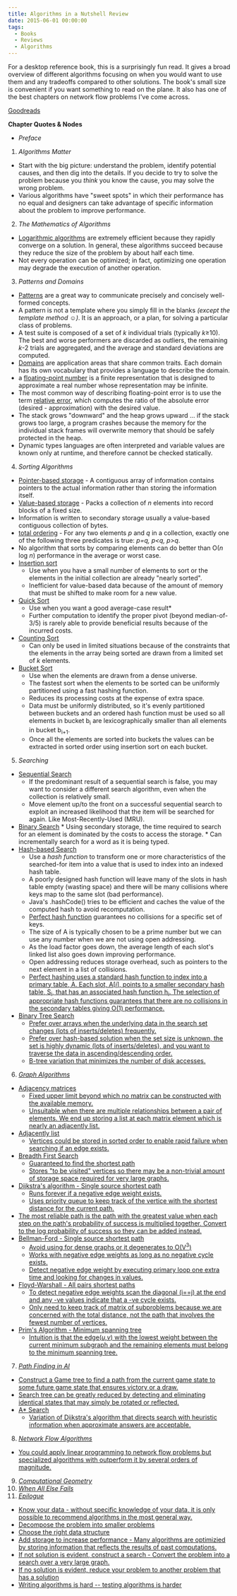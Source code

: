 ```yaml
---
title: Algorithms in a Nutshell Review
date: 2015-06-01 00:00:00
tags:
  - Books
  - Reviews
  - Algorithms
---
```

For a desktop reference book, this is a surprisingly fun read.  It gives a broad overview of different algorithms focusing on when you would want to use them and any tradeoffs compared to other solutions.  The book's small size is convenient if you want something to read on the plane.  It also has one of the best chapters on network flow problems I've come across.

[Goodreads](https://www.goodreads.com/book/show/4229486-algorithms-in-a-nutshell?utm_medium=api&amp;utm_source=blog_book)

**Chapter Quotes & Nodes**
* *Preface*
1. *Algorithms Matter*
  * Start with the big picture: understand the problem, identify potential causes, and then dig into the details.  If you decide to try to solve the problem because you *think* you know the cause, you may solve the wrong problem.
  * Various algorithms have "sweet spots" in which their performance has no equal and designers can take advantage of specific information about the problem to improve performance.
2. *The Mathematics of Algorithms*
  * <u>Logarithmic algorithms</u> are extremely efficient because they rapidly converge on a solution.  In general, these algorithms succeed because they reduce the size of the problem by about half each time.
  * Not every operation can be optimized; in fact, optimizing one operation may degrade the execution of another operation.
3. *Patterns and Domains*
  * <u>Patterns</u> are a great way to communicate precisely and concisely well-formed concepts.
  * A pattern is not a template where you simply fill in the blanks *(except the template method ☺)*.   It is an approach, or a plan, for solving a particular class of problems.
  * A test suite is composed of a set of *k* individual trials (typically *k*≥10).  The best and worse performers are discarded as outliers, the remaining *k*-2 trials are aggregated, and the average and standard deviations are computed.
  * <u>Domains</u> are application areas that share common traits.  Each domain has its own vocabulary that provides a language to describe the domain.
  * a <u>floating-point number</u> is a finite representation that is designed to approximate a real number whose representation may be infinite.
  * The most common way of describing floating-point error is to use the term <u>relative error</u>, which computes the ratio of the absolute error (desired - approximation) with the desired value.
  * The stack grows "downward" and the heap grows upward ... if the stack grows too large, a program crashes because the memory for the individual stack frames will overwrite memory that should be safely protected in the heap.
  * Dynamic types languages are often interpreted and variable values are known only at runtime, and therefore cannot be checked statically.
4. *Sorting Algorithms*
  * <u>Pointer-based storage</u> - A contiguous array of information contains pointers to the actual information rather than storing the information itself.
  * <u>Value-based storage</u> - Packs a collection of *n* elements into record blocks of a fixed size.
  * Information is written to secondary storage usually a value-based contiguous collection of bytes.
  * <u>total ordering</u> - For any two elements *p* and *q* in a collection, exactly one of the following three predicates is true: *p=q, p<q, p>q*.
  * No algorithm that sorts by comparing elements can do better than O(*n* log *n*) performance in the average or worst case.
  * <u>Insertion sort</u>
    * Use when you have a small number of elements to sort or the elements in the initial collection are already "nearly sorted".
    * Inefficient for value-based data because of the amount of memory that must be shifted to make room for a new value.
  * <u>Quick Sort</u>
    * Use when you want a good average-case result*
    * Further computation to identify the proper pivot (beyond median-of-3/5) is rarely able to provide beneficial results because of the incurred costs.
  * <u>Counting Sort</u>
    * Can only be used in limited situations because of the constraints that the elements in the array being sorted are drawn from a limited set of *k* elements.
  * <u>Bucket Sort</u>
    * Use when the elements are drawn from a dense universe.
    * The fastest sort when the elements to be sorted can be uniformly partitioned using a fast hashing function.
    * Reduces its processing costs at the expense of extra space.
    * Data must be uniformly distributed, so it's evenly partitioned between buckets and an ordered hash function must be used so all elements in bucket b<sub>i</sub> are lexicographically smaller than all elements in bucket b<sub>i+1</sub>.
    * Once all the elements are sorted into buckets the values can be extracted in sorted order using insertion sort on each bucket.
5. *Searching*
  * <u>Sequential Search</u>
    * If the predominant result of a sequential search is false, you may want to consider a different search algorithm, even when the collection is relatively small.
    * Move element up/to the front on a successful sequential search to exploit an increased likelihood that the item will be searched for again.  Like Most-Recently-Used (MRU).
  *  <u>Binary Search</u>
    * Using secondary storage, the time required to search for an element is dominated by the costs to access the storage.
    * Can incrementally search for a word as it is being typed.
  * <u>Hash-based Search</u>
    * Use a *hash function* to transform one or more characteristics of the searched-for item into a value that is used to index into an indexed hash table.
    * A poorly designed hash function will leave many of the slots in hash table empty (wasting space) and there will be many collisions where keys map to the same slot (bad performance).
    * Java's .hashCode() tries to be efficient and caches the value of the computed hash to avoid recomputation.
    * <u>Perfect hash function</u> guarantees no collisions for a specific set of keys.
    * The size of A is typically chosen to be a prime number but we can use any number when we are not using open addressing.
    * As the load factor goes down, the average length of each slot's linked list also goes down improving performance.
    * Open addressing reduces storage overhead, such as pointers to the next element in a list of collisions.
    * <u>Perfect hashing<u/> uses a standard hash function to index into a primary table, A.  Each slot, A[*i*], points to a smaller secondary hash table, S<sub>i</sub>, that has an associated hash function h<sub>i</sub>.  The selection of appropriate hash functions guarantees that there are no collisions in the secondary tables giving O(1) performance.
  * <u>Binary Tree Search</u>
    * Prefer over arrays when the underlying data in the search set changes (lots of inserts/deletes) frequently.
    * Prefer over hash-based solution when the set size is unknown, the set is highly dynamic (lots of inserts/deletes), and you want to traverse the data in ascending/descending order.
    * B-tree variation that minimizes the number of disk accesses.
6. *Graph Algorithms*
  * <u>Adjacency matrices</u>
    * Fixed upper limit beyond which no matrix can be constructed with the available memory.
    * Unsuitable when there are multiple relationships between a pair of elements.  We end up storing a list at each matrix element which is nearly an adjacently list.
  * <u>Adjacently list</u>
    * Vertices could be stored in sorted order to enable rapid failure when searching if an edge exists.
  * <u>Breadth First Search</u>
    * Guaranteed to find the shortest path
    * Stores "to be visited" vertices so there may be a non-trivial amount of storage space required for very large graphs.
  * <u>Dijkstra's algorithm</u> - Single source shortest path
    * Runs forever if a negative edge weight exists.
    * Uses priority queue to keep track of the vertice with the shortest distance for the current path.
  * The <u>most reliable path</u> is the path with the greatest value when each step on the path's probability of success is multiplied together.  Convert to the log probability of success so they can be added instead.
  * <u>Bellman-Ford</u> - Single source shortest path
    * Avoid using for dense graphs or it degenerates to O(V<sup>3</sup>)
    * Works with negative edge weights as long as no negative cycle exists.
    * Detect negative edge weight by executing primary loop one extra time and looking for changes in values.
 * <u>Floyd-Warshall</u> - All pairs shortest paths
    * To detect negative edge weights scan the diagonal (i==j) at the end and any -ve values indicate that a -ve cycle exists.
    * Only need to keep track of matrix of subproblems because we are concerned with the total distance, not the path that involves the fewest number of vertices.
  * <u>Prim's Algorithm</u> - Minimum spanning tree
    * Intuition is that the edge(*u,v*) with the lowest weight between the current minimum subgraph and the remaining elements must belong to the minimum spanning tree.
7. *Path Finding in AI*
  * Construct a <u>Game tree</u> to find a path from the current game state to some future game state that ensures victory or a draw.
  * Search tree can be greatly reduced by detecting and eliminating identical states that may simply be rotated or reflected.
  * <u>A* Search</u>
    * Variation of Dijkstra's algorithm that directs search with heuristic information when approximate answers are acceptable.
8. *Network Flow Algorithms*
  * You could apply linear programming to network flow problems but specialized algorithms with outperform it by several orders of magnitude.
9. *Computational Geometry*
10. *When All Else Fails*
11. *Epilogue*
  * <u>Know your data</u> - without specific knowledge of your data, it is only possible to recommend algorithms in the most general way.
  * <u>Decompose the problem into smaller problems</u>
  * <u>Choose the right data structure</u>
  * <u>Add storage to increase performance</u> - Many algorithms are optimizied by storing information that reflects the results of past computations.
  * <u>If not solution is evident, construct a search</u> - Convert the problem into a search over a very large graph.
  * <u>If no solution is evident, reduce your problem to another problem that has a solution</u>
  * <u>Writing algorithms is hard -- testing algorithms is harder</u>